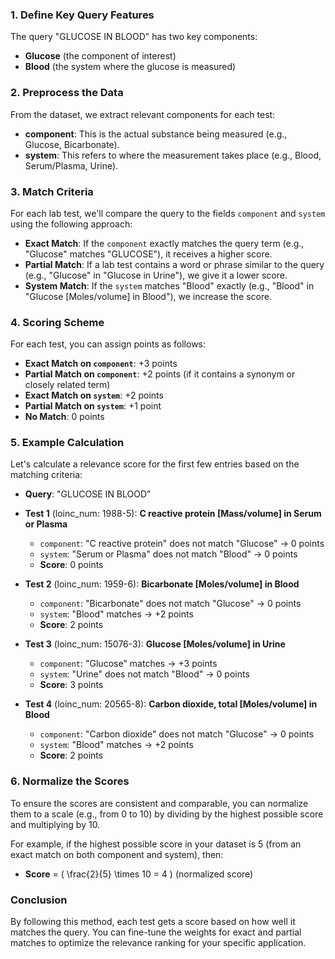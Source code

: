 ### 1. **Define Key Query Features**
   The query "GLUCOSE IN BLOOD" has two key components:
   - **Glucose** (the component of interest)
   - **Blood** (the system where the glucose is measured)

### 2. **Preprocess the Data**
   From the dataset, we extract relevant components for each test:
   - **component**: This is the actual substance being measured (e.g., Glucose, Bicarbonate).
   - **system**: This refers to where the measurement takes place (e.g., Blood, Serum/Plasma, Urine).

### 3. **Match Criteria**
   For each lab test, we'll compare the query to the fields `component` and `system` using the following approach:
   - **Exact Match**: If the `component` exactly matches the query term (e.g., "Glucose" matches "GLUCOSE"), it receives a higher score.
   - **Partial Match**: If a lab test contains a word or phrase similar to the query (e.g., "Glucose" in "Glucose in Urine"), we give it a lower score.
   - **System Match**: If the `system` matches "Blood" exactly (e.g., "Blood" in "Glucose [Moles/volume] in Blood"), we increase the score.

### 4. **Scoring Scheme**
   For each test, you can assign points as follows:
   - **Exact Match on `component`**: +3 points
   - **Partial Match on `component`**: +2 points (if it contains a synonym or closely related term)
   - **Exact Match on `system`**: +2 points
   - **Partial Match on `system`**: +1 point
   - **No Match**: 0 points

### 5. **Example Calculation**
   Let's calculate a relevance score for the first few entries based on the matching criteria:

   - **Query**: "GLUCOSE IN BLOOD"
   - **Test 1** (loinc_num: 1988-5): **C reactive protein [Mass/volume] in Serum or Plasma**
     - `component`: "C reactive protein" does not match "Glucose" → 0 points
     - `system`: "Serum or Plasma" does not match "Blood" → 0 points
     - **Score**: 0 points

   - **Test 2** (loinc_num: 1959-6): **Bicarbonate [Moles/volume] in Blood**
     - `component`: "Bicarbonate" does not match "Glucose" → 0 points
     - `system`: "Blood" matches → +2 points
     - **Score**: 2 points

   - **Test 3** (loinc_num: 15076-3): **Glucose [Moles/volume] in Urine**
     - `component`: "Glucose" matches → +3 points
     - `system`: "Urine" does not match "Blood" → 0 points
     - **Score**: 3 points

   - **Test 4** (loinc_num: 20565-8): **Carbon dioxide, total [Moles/volume] in Blood**
     - `component`: "Carbon dioxide" does not match "Glucose" → 0 points
     - `system`: "Blood" matches → +2 points
     - **Score**: 2 points

### 6. **Normalize the Scores**
   To ensure the scores are consistent and comparable, you can normalize them to a scale (e.g., from 0 to 10) by dividing by the highest possible score and multiplying by 10.

For example, if the highest possible score in your dataset is 5 (from an exact match on both component and system), then:
   - **Score** = \( \frac{2}{5} \times 10 = 4 \) (normalized score)

### Conclusion
By following this method, each test gets a score based on how well it matches the query. You can fine-tune the weights for exact and partial matches to optimize the relevance ranking for your specific application.
